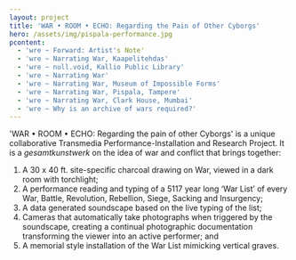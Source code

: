 ```yaml
---
layout: project
title: 'WAR • ROOM • ECHO: Regarding the Pain of Other Cyborgs'
hero: /assets/img/pispala-performance.jpg
pcontent:
  - 'wre ~ Forward: Artist's Note'
  - 'wre ~ Narrating War, Kaapelitehdas'
  - 'wre ~ null.void, Kallio Public Library'
  - 'wre ~ Narrating War'
  - 'wre ~ Narrating War, Museum of Impossible Forms'
  - 'wre ~ Narrating War, Pispala, Tampere'
  - 'wre ~ Narrating War, Clark House, Mumbai'
  - 'wre ~ Why is an archive of wars required?'
---
```

'WAR • ROOM • ECHO: Regarding the pain of other Cyborgs' is a unique collaborative Transmedia Performance-Installation and Research Project. It is a _gesamtkunstwerk_ on the idea of war and conflict that brings together:

1. A 30 x 40 ft. site-specific charcoal drawing on War, viewed in a dark room with torchlight;
2. A performance reading and typing of a 5117 year long ‘War List’ of every War, Battle, Revolution, Rebellion, Siege, Sacking and Insurgency;
3. A data generated soundscape based on the live typing of the list;
4. Cameras that automatically take photographs when triggered by the soundscape, creating a continual photographic documentation transforming the viewer into an active performer; and
5. A memorial style installation of the War List mimicking vertical graves.
